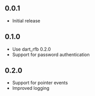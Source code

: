 ## 0.0.1

- Initial release

## 0.1.0

- Use dart_rfb 0.2.0
- Support for password authentication

## 0.2.0

- Support for pointer events
- Improved logging
